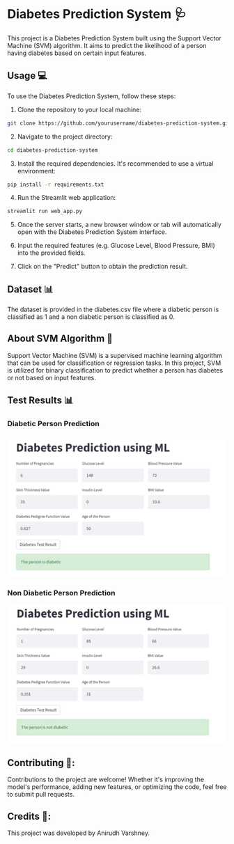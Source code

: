 # Diabetes Prediction System 🩺

This project is a Diabetes Prediction System built using the Support Vector Machine (SVM) algorithm. It aims to predict the likelihood of a person having diabetes based on certain input features.

## Usage 💻

To use the Diabetes Prediction System, follow these steps:

1. Clone the repository to your local machine:

```bash
git clone https://github.com/yourusername/diabetes-prediction-system.git
```

2. Navigate to the project directory:

```bash
cd diabetes-prediction-system
```

3. Install the required dependencies. It's recommended to use a virtual environment:

```bash
pip install -r requirements.txt
```

4. Run the Streamlit web application:

```bash
streamlit run web_app.py
```

5. Once the server starts, a new browser window or tab will automatically open with the Diabetes Prediction System interface.

6. Input the required features (e.g. Glucose Level, Blood Pressure, BMI) into the provided fields.

7. Click on the "Predict" button to obtain the prediction result.

## Dataset 📊 

The dataset is provided in the diabetes.csv file where a diabetic person is classified as 1 and a non diabetic person is classified as 0.

## About SVM Algorithm 🤖 

Support Vector Machine (SVM) is a supervised machine learning algorithm that can be used for classification or regression tasks. In this project, SVM is utilized for binary classification to predict whether a person has diabetes or not based on input features.

## Test Results 📊

### Diabetic Person Prediction
![Diabetic Person Prediction](images/Diabetic.jpg)

### Non Diabetic Person Prediction
![Non Diabetic Person Prediction](images/NotDiabetic.jpg)

## **Contributing 🤝:**
Contributions to the project are welcome! Whether it's improving the model's performance, adding new features, or optimizing the code, feel free to submit pull requests.

## **Credits 🙏:**
This project was developed by Anirudh Varshney.
